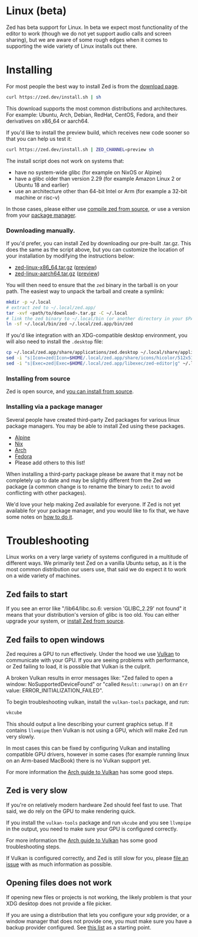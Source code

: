 # Linux (beta)

Zed has beta support for Linux. In beta we expect most functionality of the editor to work (though we do not yet support audio calls and screen sharing), but we are aware of some rough edges when it comes to supporting the wide variety of Linux installs out there.

# Installing

For most people the best way to install Zed is from the [download page](/download).

```sh
curl https://zed.dev/install.sh | sh
```

This download supports the most common distributions and architectures. For example: Ubuntu, Arch, Debian, RedHat, CentOS, Fedora, and their derivatives on x86_64 or aarch64.

If you'd like to install the preview build, which receives new code sooner so that you can help us test it:

```sh
curl https://zed.dev/install.sh | ZED_CHANNEL=preview sh
```

The install script does not work on systems that:
* have no system-wide glibc (for example on NixOS or Alpine)
* have a glibc older than version 2.29 (for example Amazon Linux 2 or Ubuntu 18 and earlier)
* use an architecture other than 64-bit Intel or Arm (for example a 32-bit machine or risc-v)

In those cases, please either use [compile zed from source](./development/linux.md), or use a version from your [package manager](#installing-via-a-package-manager).

### Downloading manually.

If you'd prefer, you can install Zed by downloading our pre-built .tar.gz. This does the same as the script above, but you can customize the location of your installation by modifying the instructions below:

* [zed-linux-x86_64.tar.gz](https://zed.dev/api/releases/stable/latest/zed-linux-x86_64.tar.gz) ([preview](https://zed.dev/api/releases/preview/latest/zed-linux-x86_64.tar.gz))
* [zed-linux-aarch64.tar.gz](https://zed.dev/api/releases/stable/latest/zed-linux-x86_64.tar.gz)
 ([preview](https://zed.dev/api/releases/preview/latest/zed-linux-x86_64.tar.gz))

You will then need to ensure that the `zed` binary in the tarball is on your path. The easiest way to unpack the tarball and create a symlink:
```sh
mkdir -p ~/.local
# extract zed to ~/.local/zed.app/
tar -xvf <path/to/download>.tar.gz -C ~/.local
# link the zed binary to ~/.local/bin (or another directory in your $PATH)
ln -sf ~/.local/bin/zed ~/.local/zed.app/bin/zed
```

If you'd like integration with an XDG-compatible desktop environment, you will also need to install the `.desktop` file:

```sh
cp ~/.local/zed.app/share/applications/zed.desktop ~/.local/share/applications/zed.desktop
sed -i "s|Icon=zed|Icon=$HOME/.local/zed.app/share/icons/hicolor/512x512/apps/zed.png|g" ~/.local/share/applications/zed.desktop
sed -i "s|Exec=zed|Exec=$HOME/.local/zed.app/libexec/zed-editor|g" ~/.local/share/applications/zed.desktop
```

### Installing from source

Zed is open source, and [you can install from source](./development/linux.md).

### Installing via a package manager

Several people have created third-party Zed packages for various linux package managers. You may be able to install Zed using these packages.

* [Alpine](https://pkgs.alpinelinux.org/package/edge/testing/x86_64/zed)
* [Nix](https://search.nixos.org/packages?show=zed-editor)
* [Arch](https://archlinux.org/packages/extra/x86_64/zed/)
* [Fedora](https://fedora.pkgs.org/40/terra/zed-preview-0:0.142.1-pre1.fc40.aarch64.rpm.html)
* Please add others to this list!

When installing a third-party package please be aware that it may not be completely up to date and may be slightly different from the Zed we package (a common change is to rename the binary to `zedit` to avoid conflicting with other packages).

We'd love your help making Zed available for everyone. If Zed is not yet available for your package manager, and you would like to fix that, we have some notes on [how to do it](./development/linux.md#notes-for-packaging-zed).

# Troubleshooting

Linux works on a very large variety of systems configured in a multitude of different ways. We primarily test Zed on a vanilla Ubuntu setup, as it is the most common distribution our users use, that said we do expect it to work on a wide variety of machines.

## Zed fails to start

If you see an error like "/lib64/libc.so.6: version 'GLIBC_2.29' not found" it means that your distribution's version of glibc is too old. You can either upgrade your system, or [install Zed from source](./development/linux.md).

## Zed fails to open windows

Zed requires a GPU to run effectively. Under the hood we use [Vulkan](https://www.vulkan.org/) to communicate with your GPU. If you are seeing problems with performance, or Zed failing to load, it is possible that Vulkan is the culprit.

A broken Vulkan results in error messages like: "Zed failed to open a window: NoSupportedDeviceFound" or "called `Result::unwrap()` on an `Err` value: ERROR_INITIALIZATION_FAILED".

To begin troubleshooting vulkan, install the `vulkan-tools` package, and run:
```sh
vkcube
```

This should output a line describing your current graphics setup. If it contains `llvmpipe` then Vulkan is not using a GPU, which will make Zed run very slowly.

In most cases this can be fixed by configuring Vulkan and installing compatible GPU drivers, however in some cases (for example running linux on an Arm-based MacBook) there is no Vulkan support yet.

For more information the [Arch guide to Vulkan](https://wiki.archlinux.org/title/Vulkan) has some good steps.

## Zed is very slow

If you're on relatively modern hardware Zed should feel fast to use. That said, we do rely on the GPU to make rendering quick.

If you install the `vulkan-tools` package and run `vkcube` and you see `llvmpipe` in the output, you need to make sure your GPU is configured correctly.

For more information the [Arch guide to Vulkan](https://wiki.archlinux.org/title/Vulkan) has some good troubleshooting steps.

If Vulkan is configured correctly, and Zed is still slow for you, please [file an issue](https://github.com/zed-industries/zed) with as much information as possible.

## Opening files does not work

If opening new files or projects is not working, the likely problem is that your XDG desktop does not provide a file picker.

If you are using a distribution that lets you configure your xdg provider, or a window manager that does not provide one, you must make sure you have a backup provider configured. See [this list](https://wiki.archlinux.org/title/XDG_Desktop_Portal#List_of_backends_and_interfaces) as a starting point.
